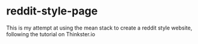 # reddit-style-page
This is my attempt at using the mean stack to create a reddit style website, following the tutorial on Thinkster.io
